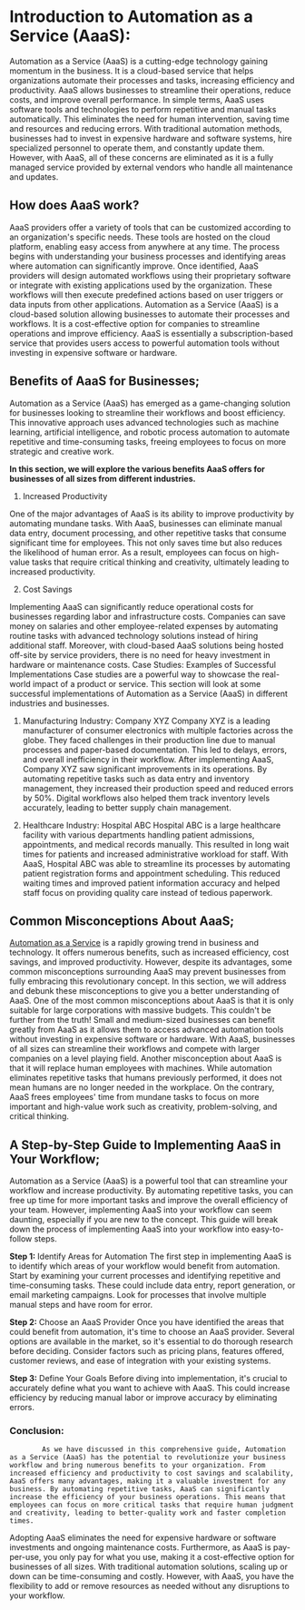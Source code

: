 # Introduction to Automation as a Service (AaaS):
Automation as a Service (AaaS) is a cutting-edge technology gaining momentum in the business. It is a cloud-based service that helps organizations automate their processes and tasks, increasing efficiency and productivity. AaaS allows businesses to streamline their operations, reduce costs, and improve overall performance.
In simple terms, AaaS uses software tools and technologies to perform repetitive and manual tasks automatically. This eliminates the need for human intervention, saving time and resources and reducing errors.
With traditional automation methods, businesses had to invest in expensive hardware and software systems, hire specialized personnel to operate them, and constantly update them. However, with AaaS, all of these concerns are eliminated as it is a fully managed service provided by external vendors who handle all maintenance and updates.
## How does AaaS work?
AaaS providers offer a variety of tools that can be customized according to an organization's specific needs. These tools are hosted on the cloud platform, enabling easy access from anywhere at any time. The process begins with understanding your business processes and identifying areas where automation can significantly improve.
Once identified, AaaS providers will design automated workflows using their proprietary software or integrate with existing applications used by the organization. These workflows will then execute predefined actions based on user triggers or data inputs from other applications.
Automation as a Service (AaaS) is a cloud-based solution allowing businesses to automate their processes and workflows. It is a cost-effective option for companies to streamline operations and improve efficiency. AaaS is essentially a subscription-based service that provides users access to powerful automation tools without investing in expensive software or hardware.
## Benefits of AaaS for Businesses;
Automation as a Service (AaaS) has emerged as a game-changing solution for businesses looking to streamline their workflows and boost efficiency. This innovative approach uses advanced technologies such as machine learning, artificial intelligence, and robotic process automation to automate repetitive and time-consuming tasks, freeing employees to focus on more strategic and creative work.

**In this section, we will explore the various benefits AaaS offers for businesses of all sizes from different industries.**

1. Increased Productivity

One of the major advantages of AaaS is its ability to improve productivity by automating mundane tasks. With AaaS, businesses can eliminate manual data entry, document processing, and other repetitive tasks that consume significant time for employees. This not only saves time but also reduces the likelihood of human error. As a result, employees can focus on high-value tasks that require critical thinking and creativity, ultimately leading to increased productivity.

2. Cost Savings

Implementing AaaS can significantly reduce operational costs for businesses regarding labor and infrastructure costs. Companies can save money on salaries and other employee-related expenses by automating routine tasks with advanced technology solutions instead of hiring additional staff. Moreover, with cloud-based AaaS solutions being hosted off-site by service providers, there is no need for heavy investment in hardware or maintenance costs.
Case Studies: Examples of Successful Implementations
Case studies are a powerful way to showcase the real-world impact of a product or service. This section will look at some successful implementations of Automation as a Service (AaaS) in different industries and businesses.

1. Manufacturing Industry: Company XYZ
Company XYZ is a leading manufacturer of consumer electronics with multiple factories across the globe. They faced challenges in their production line due to manual processes and paper-based documentation. This led to delays, errors, and overall inefficiency in their workflow.
After implementing AaaS, Company XYZ saw significant improvements in its operations. By automating repetitive tasks such as data entry and inventory management, they increased their production speed and reduced errors by 50%. Digital workflows also helped them track inventory levels accurately, leading to better supply chain management.

2. Healthcare Industry: Hospital ABC
Hospital ABC is a large healthcare facility with various departments handling patient admissions, appointments, and medical records manually. This resulted in long wait times for patients and increased administrative workload for staff.
With AaaS, Hospital ABC was able to streamline its processes by automating patient registration forms and appointment scheduling. This reduced waiting times and improved patient information accuracy and helped staff focus on providing quality care instead of tedious paperwork.
## Common Misconceptions About AaaS;
 <a href="https://maveneer.com/automation-as-a-service" rel="dofollow">Automation as a Service</a> is a rapidly growing trend in business and technology. It offers numerous benefits, such as increased efficiency, cost savings, and improved productivity. However, despite its advantages, some common misconceptions surrounding AaaS may prevent businesses from fully embracing this revolutionary concept. In this section, we will address and debunk these misconceptions to give you a better understanding of AaaS.
One of the most common misconceptions about AaaS is that it is only suitable for large corporations with massive budgets. This couldn't be further from the truth! Small and medium-sized businesses can benefit greatly from AaaS as it allows them to access advanced automation tools without investing in expensive software or hardware. With AaaS, businesses of all sizes can streamline their workflows and compete with larger companies on a level playing field.
Another misconception about AaaS is that it will replace human employees with machines. While automation eliminates repetitive tasks that humans previously performed, it does not mean humans are no longer needed in the workplace. On the contrary, AaaS frees employees' time from mundane tasks to focus on more important and high-value work such as creativity, problem-solving, and critical thinking.
## A Step-by-Step Guide to Implementing AaaS in Your Workflow;
Automation as a Service (AaaS) is a powerful tool that can streamline your workflow and increase productivity. By automating repetitive tasks, you can free up time for more important tasks and improve the overall efficiency of your team. However, implementing AaaS into your workflow can seem daunting, especially if you are new to the concept. This guide will break down the process of implementing AaaS into your workflow into easy-to-follow steps.

**Step 1:** Identify Areas for Automation
The first step in implementing AaaS is to identify which areas of your workflow would benefit from automation. Start by examining your current processes and identifying repetitive and time-consuming tasks. These could include data entry, report generation, or email marketing campaigns. Look for processes that involve multiple manual steps and have room for error.

**Step 2:** Choose an AaaS Provider
Once you have identified the areas that could benefit from automation, it's time to choose an AaaS provider. Several options are available in the market, so it's essential to do thorough research before deciding. Consider factors such as pricing plans, features offered, customer reviews, and ease of integration with your existing systems.

**Step 3:** Define Your Goals
Before diving into implementation, it's crucial to accurately define what you want to achieve with AaaS. This could increase efficiency by reducing manual labor or improve accuracy by eliminating errors.
### Conclusion: 
            As we have discussed in this comprehensive guide, Automation as a Service (AaaS) has the potential to revolutionize your business workflow and bring numerous benefits to your organization. From increased efficiency and productivity to cost savings and scalability, AaaS offers many advantages, making it a valuable investment for any business. By automating repetitive tasks, AaaS can significantly increase the efficiency of your business operations. This means that employees can focus on more critical tasks that require human judgment and creativity, leading to better-quality work and faster completion times.
Adopting AaaS eliminates the need for expensive hardware or software investments and ongoing maintenance costs. Furthermore, as AaaS is pay-per-use, you only pay for what you use, making it a cost-effective option for businesses of all sizes. With traditional automation solutions, scaling up or down can be time-consuming and costly. However, with AaaS, you have the flexibility to add or remove resources as needed without any disruptions to your workflow.
